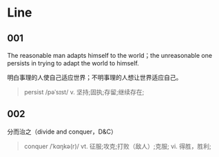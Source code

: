 # Line

## 001

The reasonable man adapts himself to the world；the unreasonable one persists in trying to adapt the world to himself.

明白事理的人使自己适应世界；不明事理的人想让世界适应自己。

> persist /pəˈsɪst/
> v. 坚持;固执;存留;继续存在;

## 002

分而治之（divide and conquer，D&C）

> conquer /ˈkɑŋkə(r)/
> vt. 征服;攻克;打败（敌人）;克服;
> vi. 得胜，胜利;
